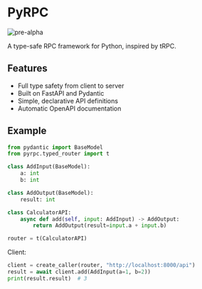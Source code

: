 # PyRPC

![pre-alpha](https://img.shields.io/badge/status-pre--alpha-red)

A type-safe RPC framework for Python, inspired by tRPC.

## Features

- Full type safety from client to server
- Built on FastAPI and Pydantic
- Simple, declarative API definitions
- Automatic OpenAPI documentation

## Example

```python
from pydantic import BaseModel
from pyrpc.typed_router import t

class AddInput(BaseModel):
    a: int
    b: int

class AddOutput(BaseModel):
    result: int

class CalculatorAPI:
    async def add(self, input: AddInput) -> AddOutput:
        return AddOutput(result=input.a + input.b)

router = t(CalculatorAPI)
```

Client:
```python
client = create_caller(router, "http://localhost:8000/api")
result = await client.add(AddInput(a=1, b=2))
print(result.result)  # 3
```